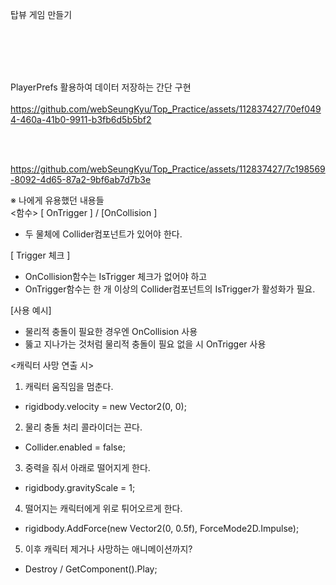 탑뷰 게임 만들기    

<br/><br/><br/><br/>

PlayerPrefs 활용하여 데이터 저장하는 간단 구현<br/><br/>
https://github.com/webSeungKyu/Top_Practice/assets/112837427/70ef0494-460a-41b0-9911-b3fb6d5b5bf2

<br/><br/>

https://github.com/webSeungKyu/Top_Practice/assets/112837427/7c198569-8092-4d65-87a2-9bf6ab7d7b3e
<br/>




※ 나에게 유용했던 내용들     
<함수>
[ OnTrigger ] / [OnCollision ]
 - 두 물체에 Collider컴포넌트가 있어야 한다.

[ Trigger 체크 ]
 - OnCollision함수는 IsTrigger 체크가 없어야 하고
 - OnTrigger함수는 한 개 이상의 Collider컴포넌트의 IsTrigger가 활성화가 필요.

[사용 예시]
 - 물리적 충돌이 필요한 경우엔 OnCollision 사용
 - 뚫고 지나가는 것처럼 물리적 충돌이 필요 없을 시 OnTrigger 사용
 


<캐릭터 사망 연출 시>
1. 캐릭터 움직임을 멈춘다.
 - rigidbody.velocity = new Vector2(0, 0);  
2. 물리 충돌 처리 콜라이더는 끈다.
 - Collider.enabled = false;
3. 중력을 줘서 아래로 떨어지게 한다.
 - rigidbody.gravityScale = 1;
4. 떨어지는 캐릭터에게 위로 튀어오르게 한다.
 - rigidbody.AddForce(new Vector2(0, 0.5f), ForceMode2D.Impulse);
5. 이후 캐릭터 제거나 사망하는 애니메이션까지?
 - Destroy / GetComponent<Animator>().Play;
